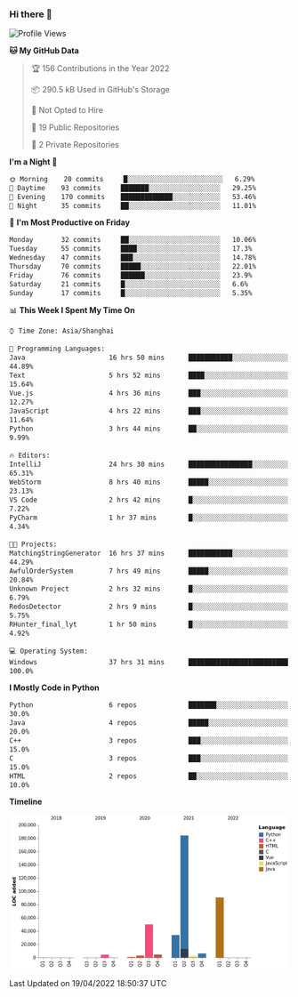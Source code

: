 ### Hi there 👋

<!--START_SECTION:waka-->
![Profile Views](http://img.shields.io/badge/Profile%20Views-0-blue)

**🐱 My GitHub Data** 

> 🏆 156 Contributions in the Year 2022
 > 
> 📦 290.5 kB Used in GitHub's Storage 
 > 
> 🚫 Not Opted to Hire
 > 
> 📜 19 Public Repositories 
 > 
> 🔑 2 Private Repositories  
 > 
**I'm a Night 🦉** 

```text
🌞 Morning    20 commits     █░░░░░░░░░░░░░░░░░░░░░░░░   6.29% 
🌆 Daytime    93 commits     ███████░░░░░░░░░░░░░░░░░░   29.25% 
🌃 Evening    170 commits    █████████████░░░░░░░░░░░░   53.46% 
🌙 Night      35 commits     ██░░░░░░░░░░░░░░░░░░░░░░░   11.01%

```
📅 **I'm Most Productive on Friday** 

```text
Monday       32 commits     ██░░░░░░░░░░░░░░░░░░░░░░░   10.06% 
Tuesday      55 commits     ████░░░░░░░░░░░░░░░░░░░░░   17.3% 
Wednesday    47 commits     ███░░░░░░░░░░░░░░░░░░░░░░   14.78% 
Thursday     70 commits     █████░░░░░░░░░░░░░░░░░░░░   22.01% 
Friday       76 commits     ██████░░░░░░░░░░░░░░░░░░░   23.9% 
Saturday     21 commits     █░░░░░░░░░░░░░░░░░░░░░░░░   6.6% 
Sunday       17 commits     █░░░░░░░░░░░░░░░░░░░░░░░░   5.35%

```


📊 **This Week I Spent My Time On** 

```text
⌚︎ Time Zone: Asia/Shanghai

💬 Programming Languages: 
Java                     16 hrs 50 mins      ███████████░░░░░░░░░░░░░░   44.89% 
Text                     5 hrs 52 mins       ████░░░░░░░░░░░░░░░░░░░░░   15.64% 
Vue.js                   4 hrs 36 mins       ███░░░░░░░░░░░░░░░░░░░░░░   12.27% 
JavaScript               4 hrs 22 mins       ███░░░░░░░░░░░░░░░░░░░░░░   11.64% 
Python                   3 hrs 44 mins       ██░░░░░░░░░░░░░░░░░░░░░░░   9.99%

🔥 Editors: 
IntelliJ                 24 hrs 30 mins      ████████████████░░░░░░░░░   65.31% 
WebStorm                 8 hrs 40 mins       █████░░░░░░░░░░░░░░░░░░░░   23.13% 
VS Code                  2 hrs 42 mins       █░░░░░░░░░░░░░░░░░░░░░░░░   7.22% 
PyCharm                  1 hr 37 mins        █░░░░░░░░░░░░░░░░░░░░░░░░   4.34%

🐱‍💻 Projects: 
MatchingStringGenerator  16 hrs 37 mins      ███████████░░░░░░░░░░░░░░   44.29% 
AwfulOrderSystem         7 hrs 49 mins       █████░░░░░░░░░░░░░░░░░░░░   20.84% 
Unknown Project          2 hrs 32 mins       █░░░░░░░░░░░░░░░░░░░░░░░░   6.79% 
RedosDetector            2 hrs 9 mins        █░░░░░░░░░░░░░░░░░░░░░░░░   5.75% 
RHunter_final_lyt        1 hr 50 mins        █░░░░░░░░░░░░░░░░░░░░░░░░   4.92%

💻 Operating System: 
Windows                  37 hrs 31 mins      █████████████████████████   100.0%

```

**I Mostly Code in Python** 

```text
Python                   6 repos             ███████░░░░░░░░░░░░░░░░░░   30.0% 
Java                     4 repos             █████░░░░░░░░░░░░░░░░░░░░   20.0% 
C++                      3 repos             ███░░░░░░░░░░░░░░░░░░░░░░   15.0% 
C                        3 repos             ███░░░░░░░░░░░░░░░░░░░░░░   15.0% 
HTML                     2 repos             ██░░░░░░░░░░░░░░░░░░░░░░░   10.0%

```


**Timeline**

![Chart not found](https://raw.githubusercontent.com/SuperMaxine/SuperMaxine/main/charts/bar_graph.png) 


 Last Updated on 19/04/2022 18:50:37 UTC
<!--END_SECTION:waka-->

<!--
**SuperMaxine/SuperMaxine** is a ✨ _special_ ✨ repository because its `README.md` (this file) appears on your GitHub profile.

Here are some ideas to get you started:

- 🔭 I’m currently working on ...
- 🌱 I’m currently learning ...
- 👯 I’m looking to collaborate on ...
- 🤔 I’m looking for help with ...
- 💬 Ask me about ...
- 📫 How to reach me: ...
- 😄 Pronouns: ...
- ⚡ Fun fact: ...
-->

